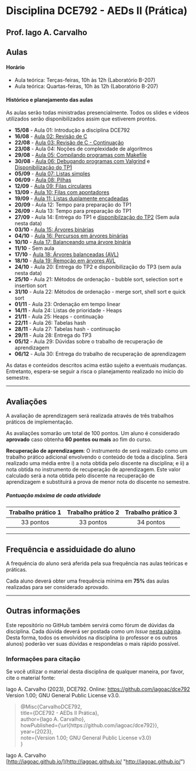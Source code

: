 # Disciplina DCE792 - AEDs II (Prática)

## Prof. Iago A. Carvalho

## Aulas

#### Horário

  - Aula teórica: Terças-feiras, 10h às 12h (Laboratório B-207)
  - Aula teórica: Quartas-feiras, 10h às 12h (Laboratório B-207)
 
#### Histórico e planejamento das aulas

As aulas serão todas ministradas presencialmente. Todos os slides e vídeos utilizados serão disponibilizados assim que estiverem prontos.

  - **15/08** - Aula 01: Introdução a disciplina DCE792
  - **16/08** - [Aula 02: Revisão de C](https://github.com/iagoac/dce792/blob/main/slides/aula_02.pdf)
  - **22/08** - [Aula 03: Revisão de C - Continuação](https://github.com/iagoac/dce792/blob/main/slides/aula_03.pdf)
  - **23/08** - Aula 04: Noções de complexidade de algoritmos
  - **29/08** - [Aula 05: Compilando programas com Makefile](https://github.com/iagoac/dce792/blob/main/slides/aula_05.pdf)
  - **30/08** - [Aula 06: Debugando programas com Valgrind](https://github.com/iagoac/dce792/blob/main/slides/aula_06.pdf) e [Disponibilização do TP1](https://github.com/iagoac/dce792/tree/main/trabalhos%20pr%C3%A1ticos/trabalho%2001)
  - **05/09** - [Aula 07: Listas simples](https://github.com/iagoac/dce792/blob/main/slides/aula_07.pdf)
  - **06/09** - [Aula 08: Pilhas](https://github.com/iagoac/dce792/blob/main/slides/aula_08.pdf)
  - **12/09** - [Aula 09: Filas circulares](https://github.com/iagoac/dce792/blob/main/slides/aula_09.pdf)
  - **13/09** - [Aula 10: Filas com apontadores](https://github.com/iagoac/dce792/blob/main/slides/aula_10.pdf)
  - **19/09** - [Aula 11: Listas duplamente encadeadas](https://github.com/iagoac/dce792/blob/main/slides/aula_11.pdf)
  - **20/09** - Aula 12: Tempo para preparação do TP1
  - **26/09** - Aula 13: Tempo para preparação do TP1
  - **27/09** - Aula 14: Entrega do TP1 e [disponibilzação do TP2](https://github.com/iagoac/dce792/tree/main/trabalhos%20pr%C3%A1ticos/trabalho%2002) (Sem aula nesta data)
  - **03/10** - [Aula 15: Árvores binárias](https://github.com/iagoac/dce792/blob/main/slides/aula_15.pdf)
  - **04/10** - [Aula 16: Percursos em árvores binárias](https://github.com/iagoac/dce792/blob/main/slides/aula_16.pdf)
  - **10/10** - [Aula 17: Balanceando uma árvore binária](https://github.com/iagoac/dce792/blob/main/slides/aula_17.pdf)
  - **11/10** - Sem aula
  - **17/10** - [Aula 18: Árvores balanceadas (AVL)](https://github.com/iagoac/dce792/blob/main/slides/aula_18.pdf)
  - **18/10** - [Aula 19: Remoção em árvores AVL](https://github.com/iagoac/dce792/blob/main/slides/aula_19.pdf)
  - **24/10** - Aula 20: Entrega do TP2 e disponibilização do TP3 (sem aula nesta data)
  - **25/10** - Aula 21: Métodos de ordenação - bubble sort, selection sort e insertion sort
  - **31/10** - Aula 22: Métodos de ordenação - merge sort, shell sort e quick sort
  - **01/11** - Aula 23: Ordenação em tempo linear
  - **14/11** - Aula 24: Listas de prioridade - Heaps
  - **21/11** - Aula 25: Heaps - continuação
  - **22/11** - Aula 26: Tabelas hash
  - **28/11** - Aula 27: Tabelas hash - continuação
  - **29/11** - Aula 28: Entrega do TP3
  - **05/12** - Aula 29: Dúvidas sobre o trabalho de recuperação de aprendizagem
  - **06/12** - Aula 30: Entrega do trabalho de recuperação de aprendizagem

As datas e conteúdos descritos acima estão sujeito a eventuais mudanças. 
Entretanto, espera-se seguir a risca o planejamento realizado no início do semestre.

---

## Avaliações

A avaliação de aprendizagem será realizada através de três trabalhos práticos de implementação.  

As avaliações somarão um total de 100 pontos. Um aluno é considerado **aprovado** caso obtenha **60 pontos ou mais** ao fim do curso.

**Recuperação de aprendizagem**: O instrumento de  será realizado como um trabalho prático adicional envolvendo o conteúdo de toda a disciplina. Será realizado uma média entre i) a nota obtida pelo discente na disciplina; e ii) a nota obtida no instrumento de recuperação de aprendizagem. Este valor calculado será a nota obtida pelo discente na recuperação de aprendizagem e substituirá a prova de menor nota do discente no semestre. 

##### Pontuação máxima de cada atividade
| Trabalho prático 1  | Trabalho prático 2  |  Trabalho prático 3  | 
| :------------: | :------------: | :------------: |
| 33 pontos  | 33 pontos  | 34 pontos  |

---

## Frequência e assiduidade do aluno

A frequência do aluno será aferida pela sua frequência nas aulas teóricas e práticas.

Cada aluno deverá obter uma frequência mínima em **75%** das aulas realizadas para ser considerado aprovado.

---

## Outras informações

Este repositório no GitHub também servirá como fórum de dúvidas da disciplina. Cada dúvida deverá ser postada como um *Issue* [nesta página](https://github.com/iagoac/dc792/issues). Desta forma, todos os envolvidos na disciplina (o professor e os outros alunos) poderão ver suas dúvidas e respondelas o mais rápido possível.

### Informações para citação

Se você utilizar o material desta disciplina de qualquer maneira, por favor, cite o material fonte:

Iago A. Carvalho (2023), DCE792. Online: https://github.com/iagoac/dce792 Version 1.00; GNU General Public License v3.0.


> @Misc{CarvalhoDCE792,  
title={DCE792 - AEDs II Prática},  
author={Iago A. Carvalho},   
howPublished={\url{https&#58;//github\.com/iagoac/dce792}},  
year={2023},  
note={Version 1.00; GNU General Public License v3.0}  
}


Iago A. Carvalho  
[http://iagoac.github.io/](http://iagoac.github.io/ "http://iagoac.github.io/")
